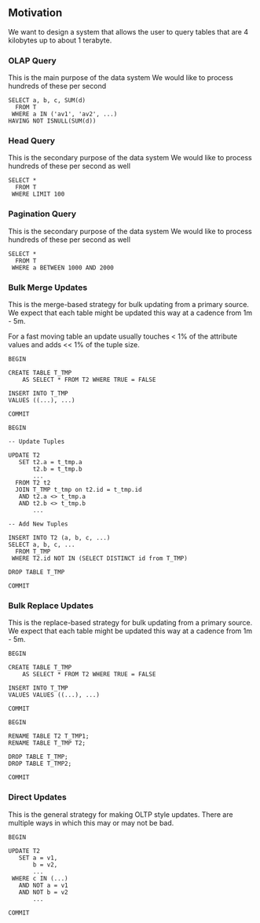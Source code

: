 ## Motivation

We want to design a system that allows the user to query tables that are 4 kilobytes up to about 1 terabyte.

### OLAP Query

This is the main purpose of the data system
We would like to process hundreds of these per second

```
SELECT a, b, c, SUM(d)
  FROM T
 WHERE a IN ('av1', 'av2', ...)
HAVING NOT ISNULL(SUM(d))
```

### Head Query

This is the secondary purpose of the data system
We would like to process hundreds of these per second as well

```
SELECT *
  FROM T
 WHERE LIMIT 100
```

### Pagination Query

This is the secondary purpose of the data system
We would like to process hundreds of these per second as well

```
SELECT *
  FROM T
 WHERE a BETWEEN 1000 AND 2000
```

### Bulk Merge Updates

This is the merge-based strategy for bulk updating from a primary source.
We expect that each table might be updated this way at a cadence from 1m - 5m.

For a fast moving table an update usually touches < 1% of the attribute values and adds << 1% of the tuple size.

```
BEGIN

CREATE TABLE T_TMP
    AS SELECT * FROM T2 WHERE TRUE = FALSE

INSERT INTO T_TMP
VALUES ((...), ...)

COMMIT

BEGIN

-- Update Tuples

UPDATE T2
   SET t2.a = t_tmp.a
       t2.b = t_tmp.b
       ...
  FROM T2 t2
  JOIN T_TMP t_tmp on t2.id = t_tmp.id
   AND t2.a <> t_tmp.a
   AND t2.b <> t_tmp.b
       ...

-- Add New Tuples

INSERT INTO T2 (a, b, c, ...)
SELECT a, b, c, ...
  FROM T_TMP
 WHERE T2.id NOT IN (SELECT DISTINCT id from T_TMP)

DROP TABLE T_TMP

COMMIT
```

### Bulk Replace Updates

This is the replace-based strategy for bulk updating from a primary source.
We expect that each table might be updated this way at a cadence from 1m - 5m.

```
BEGIN

CREATE TABLE T_TMP
    AS SELECT * FROM T2 WHERE TRUE = FALSE

INSERT INTO T_TMP
VALUES VALUES ((...), ...)

COMMIT

BEGIN

RENAME TABLE T2 T_TMP1;
RENAME TABLE T_TMP T2;

DROP TABLE T_TMP;
DROP TABLE T_TMP2;

COMMIT
```

### Direct Updates

This is the general strategy for making OLTP style updates.
There are multiple ways in which this may or may not be bad.

```
BEGIN

UPDATE T2
   SET a = v1,
       b = v2, 
       ...
 WHERE c IN (...)
   AND NOT a = v1
   AND NOT b = v2
       ...
 
COMMIT
```

